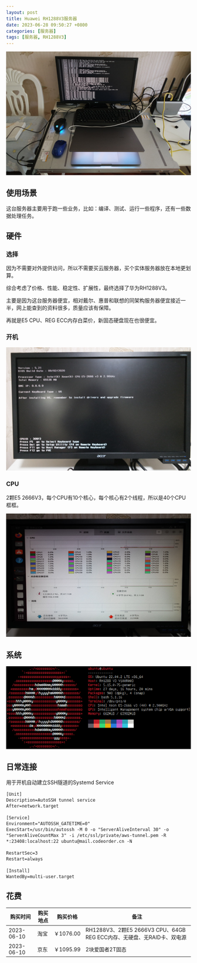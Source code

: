```yaml
---
layout: post
title: Huawei RH1288V3服务器
date: 2023-06-28 09:50:27 +0800
categories: [服务器]
tags: [服务器, RH1288V3]
---
```

![Huawei RH1288V3](/assets/img/huawei-rh1288v3/1.jpg)

## 使用场景

这台服务器主要用于跑一些业务，比如：编译、测试、运行一些程序，还有一些数据处理任务。

## 硬件

### 选择

因为不需要对外提供访问，所以不需要买云服务器，买个实体服务器放在本地更划算。

综合考虑了价格、性能、稳定性、扩展性，最终选择了华为RH1288V3。

主要是因为这台服务器便宜，相对戴尔、惠普和联想的同架构服务器便宜接近一半，网上能查到的资料很多，质量应该有保障。

再就是E5 CPU、REG ECC内存白菜价，新固态硬盘现在也很便宜。

### 开机

![](/assets/img/huawei-rh1288v3/3.jpg)

### CPU

2颗E5 2666V3，每个CPU有10个核心，每个核心有2个线程，所以是40个CPU框框。

![](/assets/img/huawei-rh1288v3/2.jpg)

## 系统

![](/assets/img/neofetch-rh1288v3-ubuntu22.04.png)

## 日常连接

用于开机自动建立SSH隧道的Systemd Service

```systemd
[Unit]
Description=AutoSSH tunnel service
After=network.target

[Service]
Environment="AUTOSSH_GATETIME=0"
ExecStart=/usr/bin/autossh -M 0 -o "ServerAliveInterval 30" -o "ServerAliveCountMax 3" -i /etc/ssl/private/aws-tunnel.pem -R *:23408:localhost:22 ubuntu@mail.codeorder.cn -N

RestartSec=3
Restart=always

[Install]
WantedBy=multi-user.target
```

## 花费

| 购买时间 | 购买地点 | 购买价格 | 备注 |
| --- | --- | --- | --- |
| 2023-06-10 | 淘宝 | ￥1076.00 | RH1288V3、2颗E5 2666V3 CPU、64GB REG ECC内存、无硬盘、无RAID卡、双电源 |
| 2023-06-10 | 京东 | ￥1095.99 | 2块爱国者2T固态 |
